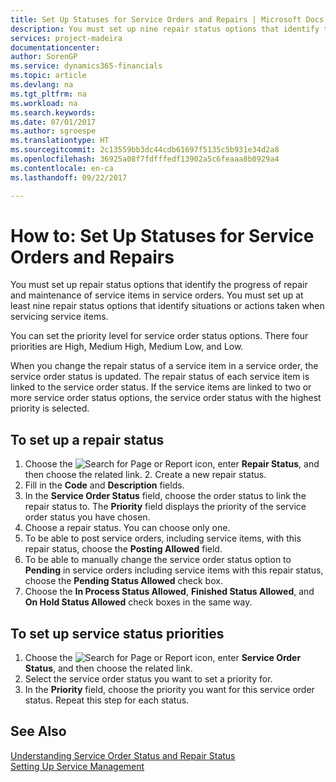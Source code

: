 ```yaml
---
title: Set Up Statuses for Service Orders and Repairs | Microsoft Docs
description: You must set up nine repair status options that identify the progress of repair and maintenance of service items in service orders.
services: project-madeira
documentationcenter: 
author: SorenGP
ms.service: dynamics365-financials
ms.topic: article
ms.devlang: na
ms.tgt_pltfrm: na
ms.workload: na
ms.search.keywords: 
ms.date: 07/01/2017
ms.author: sgroespe
ms.translationtype: HT
ms.sourcegitcommit: 2c13559bb3dc44cdb61697f5135c5b931e34d2a8
ms.openlocfilehash: 36925a08f7fdfffedf13902a5c6feaaa8b0929a4
ms.contentlocale: en-ca
ms.lasthandoff: 09/22/2017

---
```

# <a name="how-to-set-up-statuses-for-service-orders-and-repairs"></a>How to: Set Up Statuses for Service Orders and Repairs
You must set up repair status options that identify the progress of repair and maintenance of service items in service orders. You must set up at least nine repair status options that identify situations or actions taken when servicing service items.  

You can set the priority level for service order status options. There four priorities are High, Medium High, Medium Low, and Low.  
  
When you change the repair status of a service item in a service order, the service order status is updated. The repair status of each service item is linked to the service order status. If the service items are linked to two or more service order status options, the service order status with the highest priority is selected.  

## <a name="to-set-up-a-repair-status"></a>To set up a repair status  
1. Choose the ![Search for Page or Report](media/ui-search/search_small.png "Search for Page or Report icon") icon, enter **Repair Status**, and then choose the related link. 2. Create a new repair status.  
3. Fill in the **Code** and **Description** fields.  
4. In the **Service Order Status** field, choose the order status to link the repair status to. The **Priority** field displays the priority of the service order status you have chosen.  
5. Choose a repair status. You can choose only one.  
6. To be able to post service orders, including service items, with this repair status, choose the **Posting Allowed** field.  
7. To be able to manually change the service order status option to **Pending** in service orders including service items with this repair status, choose the **Pending Status Allowed** check box.  
8. Choose the **In Process Status Allowed**, **Finished Status Allowed**, and **On Hold Status Allowed** check boxes in the same way.
  
## <a name="to-set-up-service-status-priorities"></a>To set up service status priorities  
1. Choose the ![Search for Page or Report](media/ui-search/search_small.png "Search for Page or Report icon") icon, enter **Service Order Status**, and then choose the related link.  
2. Select the service order status you want to set a priority for.  
3. In the **Priority** field, choose the priority you want for this service order status. Repeat this step for each status.  
  
## <a name="see-also"></a>See Also  
[Understanding Service Order Status and Repair Status]()  
[Setting Up Service Management](service-setup-service.md)  

